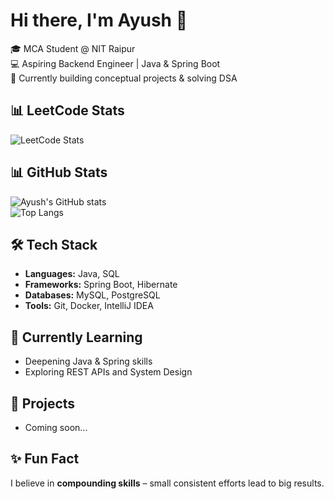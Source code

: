 # Hi there, I'm Ayush 👋  

🎓 MCA Student @ NIT Raipur  
💻 Aspiring Backend Engineer | Java & Spring Boot  
🚀 Currently building conceptual projects & solving DSA  

## 📊 LeetCode Stats
![LeetCode Stats](https://leetcard.jacoblin.cool/ayush-devhub?theme=radical)

## 📊 GitHub Stats
![Ayush's GitHub stats](https://github-readme-stats.vercel.app/api?username=yourusername&show_icons=true&theme=radical)  
![Top Langs](https://github-readme-stats.vercel.app/api/top-langs/?username=yourusername&layout=compact&theme=radical)

## 🛠 Tech Stack
- **Languages:** Java, SQL  
- **Frameworks:** Spring Boot, Hibernate  
- **Databases:** MySQL, PostgreSQL  
- **Tools:** Git, Docker, IntelliJ IDEA  

## 🌱 Currently Learning
- Deepening Java & Spring skills  
- Exploring REST APIs and System Design  

## 📌 Projects
- Coming soon...



## ✨ Fun Fact
I believe in **compounding skills** – small consistent efforts lead to big results.
